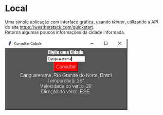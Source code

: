 # Local

Uma simple aplicação com interface gráfica, usando *tkinter*, utilizando a API do site https://weatherstack.com/quickstart.   
Retorna algumas poucos informações da cidade informada.

![interface da aplicação](interface.PNG)
